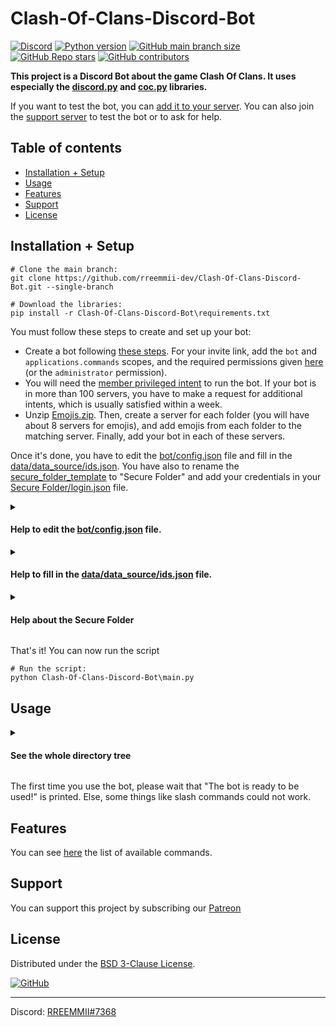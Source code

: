 # Clash-Of-Clans-Discord-Bot


[![Discord](https://img.shields.io/discord/719537805604290650?color=%230000ff&label=Discord&logo=https%3A%2F%2Fdiscord.com%2Fassets%2F2c21aeda16de354ba5334551a883b481.png&logoColor=%2300000000)](https://discord.gg/KQmstPw)
[![Python version](https://img.shields.io/badge/Python-%E2%89%A5%203.8-blue)](https://www.python.org/downloads/)
[![GitHub main branch size](https://img.shields.io/github/size/rreemmii-dev/Clash-Of-Clans-Discord-Bot?branch=main&label=Main%20branch%20size)]()
[![GitHub Repo stars](https://img.shields.io/github/stars/rreemmii-dev/Clash-Of-Clans-Discord-Bot?label=Stars)](https://github.com/rreemmii-dev/Clash-Of-Clans-Discord-Bot/stargazers)
[![GitHub contributors](https://img.shields.io/github/contributors/rreemmii-dev/Clash-Of-Clans-Discord-Bot?label=Contributors)](https://github.com/rreemmii-dev/Clash-Of-Clans-Discord-Bot/graphs/contributors)


**This project is a Discord Bot about the game Clash Of Clans. It uses especially the [discord.py](https://github.com/Rapptz/discord.py) and [coc.py](https://github.com/mathsman5133/coc.py) libraries.**

If you want to test the bot, you can [add it to your server](https://rreemmii-dev.github.io/invite). You can also join the [support server](https://discord.gg/KQmstPw) to test the bot or to ask for help.


## Table of contents

- [Installation + Setup](#installation--setup)
- [Usage](#usage)
- [Features](#features)
- [Support](#support)
- [License](#license)


## Installation + Setup

```shell
# Clone the main branch:
git clone https://github.com/rreemmii-dev/Clash-Of-Clans-Discord-Bot.git --single-branch

# Download the libraries:
pip install -r Clash-Of-Clans-Discord-Bot\requirements.txt
```

You must follow these steps to create and set up your bot:
- Create a bot following [these steps](https://discordpy.readthedocs.io/en/latest/discord.html). For your invite link, add the `bot` and `applications.commands` scopes, and the required permissions given [here](data/data_source/useful.json) (or the `administrator` permission).
- You will need the [member privileged intent](https://discordpy.readthedocs.io/en/latest/intents.html#privileged-intents) to run the bot. If your bot is in more than 100 servers, you have to make a request for additional intents, which is usually satisfied within a week.
- Unzip [Emojis.zip](Emojis.zip). Then, create a server for each folder (you will have about 8 servers for emojis), and add emojis from each folder to the matching server. Finally, add your bot in each of these servers.

Once it's done, you have to edit the [bot/config.json](bot/config.json) file and fill in the [data/data_source/ids.json](data/data_source/ids.json). You have also to rename the [secure_folder_template](secure_folder_template) to "Secure Folder" and add your credentials in your [Secure Folder/login.json](secure_folder_template/login.json) file.

<details>
<summary>

#### Help to edit the [bot/config.json](bot/config.json) file.

</summary>

In this file, you can choose whether to activate or not some parts of the code (e.g. parts using Discord Intents). You have also some initialization of variables to do.

| Field                    | Description                                                                                                                                                       | Requirements                                                                                                                                                                                                                                            |
|--------------------------|-------------------------------------------------------------------------------------------------------------------------------------------------------------------|---------------------------------------------------------------------------------------------------------------------------------------------------------------------------------------------------------------------------------------------------------|
| `main_bot`               | Setting it to `false` will run a beta bot for tests, while setting it to `true` will run your main bot.                                                           | You need two bots to use them as beta and main bots. However, you can only use a main bot, and let `main_bot` at `true`.                                                                                                                                |
| `top_gg`                 | You can interact with the [top.gg](https://top.gg) API to refresh the bot guilds count.                                                                           | You need to register your bot on [top.gg](https://top.gg).                                                                                                                                                                                              |
| `top_gg_webhooks`        | If it's enabled, you will receive a webhook when someone vote for your bot.                                                                                       | You need to register your bot on [top.gg](https://top.gg).<br/>Then, go to https://top.gg/bot/[bot_id]/webhooks and put http://[your_public_ip_address]:8080/topgg_webhook for "Webhook URL". Do not forget to do a port forwarding for your 8080 port. |

</details>

<details>
<summary>

#### Help to fill in the [data/data_source/ids.json](data/data_source/ids.json) file.

</summary>

In this file, you will have to put the ID of each users, roles, servers or channels.

| Field                               | Description                                                                                                                                                                                                     |
|-------------------------------------|-----------------------------------------------------------------------------------------------------------------------------------------------------------------------------------------------------------------|
| Users                               |                                                                                                                                                                                                                 |
| `Creators`                          | List of bot creators ids. It is only used to give an access to some text commands like `dltmsg`. Slash commands for creators are set with the `Bot_creators_only_server`.                                       |
| `Bot`                               | Main bot id.                                                                                                                                                                                                    |
| `Bot_beta`                          | Beta bot id.                                                                                                                                                                                                    |
| Servers                             |                                                                                                                                                                                                                 |
| `Support_server`                    | Support server id. You have some functions only for the support server (e.g. Auto-moderation).                                                                                                                  |
| `Test_server`                       | A test server (slash commands synchronization is faster there). You can put your support server id or another.                                                                                                  |
| `Bot_creators_only_server`          | The server where all the slash commands for bot creators are. Everybody in this server will be able to use the slash commands for creators, so make sure only bot creators are in this server.                  |
| `Emojis_coc_players_related_server` | The server with the emojis that are related to players (Town Halls, Builder Halls, leagues and heroes).                                                                                                         |
| `Emojis_coc_troops_server`          | The server with emojis of troops, spells, siege machines and pets.                                                                                                                                              |
| `Emojis_coc_clans_related_server`   | The server with emojis that are related to clans (war leagues).                                                                                                                                                 |
| `Emojis_coc_remains_server`         | The server with all remaining emojis about Clash Of Clans.                                                                                                                                                      |
| `Emojis_discord_main_server`        | The server with emojis of Discord User Interface.                                                                                                                                                               |
| `Emojis_general_remains_server`     | The server with all remaining emojis.                                                                                                                                                                           |
| Roles                               |                                                                                                                                                                                                                 |
| `Member_role`                       | Member role id. This role will be given to every member of your server (excepted bots). This role must belong to your support server. You can leave this field empty to disable this feature.                   |
| `Staff_role`                        | Staff role id. The auto moderation doesn't apply for members with this role. This role must belong to your support server.                                                                                      |
| Channels                            |                                                                                                                                                                                                                 |
| `Weekly_stats_channel`              | The channel where the bot sends a weekly message with the servers number evolution.                                                                                                                             |
| `Monthly_stats_channel`             | The channel were the bot sends a monthly message about its usage stats.                                                                                                                                         |
| `News_channel`                      | The news channel where announcements about the bot are sent. This channel must belong to your support server.                                                                                                   |
| `Rules_channel`                     | The rules channel of the support server. This channel must belong to your support server.                                                                                                                       |
| `Status_channel`                    | The channel where the bot sends a message when it's connected, and when the cache is loaded.                                                                                                                    |
| `Guilds_bot_log_channel`            | The channel were the bot sends a message when it joins/leaves a server with more than 100 users (bot are not considered as users). For privacy reasons, please put this channel in the server for bot creators. |
| `Dm_bot_log_channel`                | The channel with the logs of messages sent to the bot by DMs. For privacy reasons, please put this channel in the server for bot creators.                                                                      |
| `Votes_channel`                     | The channel where messages are sent when someone vote for the bot on [top.gg](https://top.gg), with a vote counter per user. For privacy reasons, please put this channel in the server for bot creators.       |
| `Welcome_channel`                   | The channel where the bot sends a welcome message when a new member arrives. This channel must belong to your support server.                                                                                   |
| `Secure_folder_backup_channel`      | The channel where the backups of the Secure Folder are sent every week. For privacy reasons, please put this channel in the server for bot creators.                                                            |
| `Events_github_channel`             | The channel where the events from GitHub webhooks will be posted.                                                                                                                                               |


</details>

<details>
<summary>

#### Help about the Secure Folder

</summary>

First, you have to rename the [secure_folder_template](secure_folder_template) to "Secure Folder".

Then, you have to fill in your [Secure Folder/login.json](secure_folder_template/login.json) file with your credentials. You can see in the following table when each field is required, and how to get the credential.

| Field                                        | When is it required ?                                         | How to get it ?                                                     |
|----------------------------------------------|---------------------------------------------------------------|---------------------------------------------------------------------|
| `discord > main`                             | Always Required                                               | Help here: https://discordpy.readthedocs.io/en/latest/discord.html  |
| `discord > beta`                             | Used if `main_bot` is set to `false` in bot/config.json       | Help here: https://discordpy.readthedocs.io/en/latest/discord.html  |
| `clash_of_clans > main > [email / password]` | Always Required                                               | You have to create an account in https://developer.clashofclans.com |
| `clash_of_clans > beta > [email / password]` | Used if `main_bot` is set to `false` in bot/config.json       | You have to create an account in https://developer.clashofclans.com |
| `top_gg > token`                             | Used if `top_gg` is set to `true` in bot/config.json          | Got from https://top.gg/bot/[bot_id]/webhooks                       |
| `top_gg > authorization`                     | Used if `top_gg_webhooks` is set to `true` in bot/config.json | You have to set it in https://top.gg/bot/[bot_id]/webhooks          |

</details>

That's it! You can now run the script

```shell
# Run the script:
python Clash-Of-Clans-Discord-Bot\main.py
```


## Usage

<details>
<summary>

#### See the whole directory tree

</summary>

```
├─ bot/
|  ├─ apis_clients/
|  |  ├─ clash_of_clans.py
|  |  ├─ discord.py
|  |  └─ top_gg.py
|  ├─ core/
|  |  ├─ components/
|  |  |  ├─ buttons/
|  |  |  |  └─ joined_guild_message.py
|  |  |  ├─ select_menus/
|  |  |  |  ├─ auto_roles.py
|  |  |  |  ├─ change_bh_lvl.py
|  |  |  |  ├─ change_clan_super_troops.py
|  |  |  |  ├─ change_player_info_page.py
|  |  |  |  ├─ change_search_clan.py
|  |  |  |  └─ change_th_lvl.py
|  |  ├─ events/
|  |  |  ├─ guild/
|  |  |  |  ├─ guild_join.py
|  |  |  |  └─ guild_remove.py
|  |  |  ├─ member/
|  |  |  |  ├─ member_join.py
|  |  |  |  └─ member_remove.py
|  |  |  ├─ message/
|  |  |  |  └─ message.py
|  |  |  ├─ ready/
|  |  |  |  └─ ready.py
|  |  ├─ slash_commands/
|  |  |  ├─ bot_creators_only/
|  |  |  |  ├─ add_a_bot_id.py
|  |  |  |  ├─ add_reaction_with_id.py
|  |  |  |  ├─ delete_messages.py
|  |  |  |  ├─ download_emojis.py
|  |  |  |  ├─ find_user_by_id.py
|  |  |  |  ├─ reboot.py
|  |  |  |  ├─ refresh_dbl.py
|  |  |  |  ├─ servers_list.py
|  |  |  |  └─ stats.py
|  |  |  ├─ army_link_analyze.py
|  |  |  ├─ auto_roles.py
|  |  |  ├─ bot_info.py
|  |  |  ├─ buildings_bh.py
|  |  |  ├─ buildings_th.py
|  |  |  ├─ clan_current_war.py
|  |  |  ├─ clan_donations.py
|  |  |  ├─ clan_info.py
|  |  |  ├─ clan_members.py
|  |  |  ├─ clan_super_troops.py
|  |  |  ├─ help.py
|  |  |  ├─ link_coc_account.py
|  |  |  ├─ member_info.py
|  |  |  ├─ player_info.py
|  |  |  └─ search_clan.py
|  ├─ bot.py
|  ├─ config.json
|  ├─ emojis.py
|  └─ functions.py
├─ data/
|  ├─ data_source/
|  |  ├─ clash_of_clans.sqlite
|  |  ├─ ids.json
|  |  ├─ required_permissions.json
|  |  └─ useful.json
|  ├─ clash_of_clans.py
|  ├─ config.py
|  ├─ required_permissions.py
|  ├─ secure_folder.py
|  ├─ useful.py
|  └─ views.py
├─ ressources/
|  ├─ supercell_magic_webfont.ttf
|  └─ welcome.png
├─ secure_folder_template/
|  ├─ linked_accounts.json
|  ├─ login.json
|  ├─ secure.sqlite
|  └─ votes.json
├─ CODE_OF_CONDUCT.md
├─ Commands.md
├─ Emojis.zip
├─ FUNDING.yml
├─ LICENSE
├─ PRIVACY.md
├─ README.md
├─ TERMS.md
├─ main.py
└─ requirements.txt
```

</details>

The first time you use the bot, please wait that "The bot is ready to be used!" is printed. Else, some things like slash commands could not work.


## Features

You can see [here](Commands.md) the list of available commands.


## Support

You can support this project by subscribing our [Patreon](https://www.patreon.com/clash_info)


## License

Distributed under the [BSD 3-Clause License](LICENSE).

[![GitHub](https://img.shields.io/github/license/rreemmii-dev/Clash-Of-Clans-Discord-Bot?label=License)](LICENSE)


---

Discord: [RREEMMII#7368](https://discord.com/channels/@me/490190727612071939)
